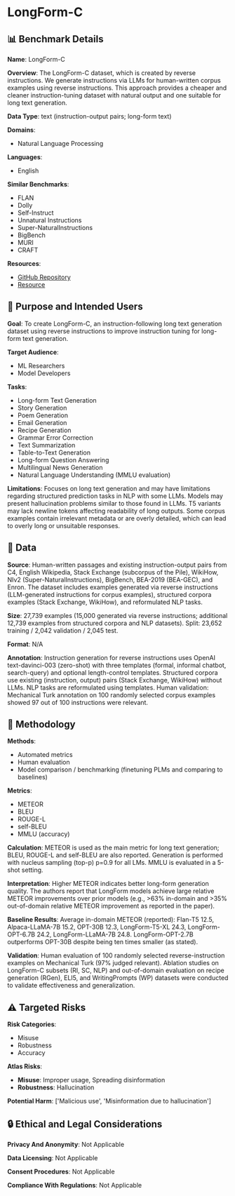 # LongForm-C

## 📊 Benchmark Details

**Name**: LongForm-C

**Overview**: The LongForm-C dataset, which is created by reverse instructions. We generate instructions via LLMs for human-written corpus examples using reverse instructions. This approach provides a cheaper and cleaner instruction-tuning dataset with natural output and one suitable for long text generation.

**Data Type**: text (instruction-output pairs; long-form text)

**Domains**:
- Natural Language Processing

**Languages**:
- English

**Similar Benchmarks**:
- FLAN
- Dolly
- Self-Instruct
- Unnatural Instructions
- Super-NaturalInstructions
- BigBench
- MURI
- CRAFT

**Resources**:
- [GitHub Repository](https://github.com/akoksal/LongForm)
- [Resource](https://arxiv.org/abs/2304.08460)

## 🎯 Purpose and Intended Users

**Goal**: To create LongForm-C, an instruction-following long text generation dataset using reverse instructions to improve instruction tuning for long-form text generation.

**Target Audience**:
- ML Researchers
- Model Developers

**Tasks**:
- Long-form Text Generation
- Story Generation
- Poem Generation
- Email Generation
- Recipe Generation
- Grammar Error Correction
- Text Summarization
- Table-to-Text Generation
- Long-form Question Answering
- Multilingual News Generation
- Natural Language Understanding (MMLU evaluation)

**Limitations**: Focuses on long text generation and may have limitations regarding structured prediction tasks in NLP with some LLMs. Models may present hallucination problems similar to those found in LLMs. T5 variants may lack newline tokens affecting readability of long outputs. Some corpus examples contain irrelevant metadata or are overly detailed, which can lead to overly long or unsuitable responses.

## 💾 Data

**Source**: Human-written passages and existing instruction-output pairs from C4, English Wikipedia, Stack Exchange (subcorpus of the Pile), WikiHow, NIv2 (Super-NaturalInstructions), BigBench, BEA-2019 (BEA-GEC), and Enron. The dataset includes examples generated via reverse instructions (LLM-generated instructions for corpus examples), structured corpora examples (Stack Exchange, WikiHow), and reformulated NLP tasks.

**Size**: 27,739 examples (15,000 generated via reverse instructions; additional 12,739 examples from structured corpora and NLP datasets). Split: 23,652 training / 2,042 validation / 2,045 test.

**Format**: N/A

**Annotation**: Instruction generation for reverse instructions uses OpenAI text-davinci-003 (zero-shot) with three templates (formal, informal chatbot, search-query) and optional length-control templates. Structured corpora use existing (instruction, output) pairs (Stack Exchange, WikiHow) without LLMs. NLP tasks are reformulated using templates. Human validation: Mechanical Turk annotation on 100 randomly selected corpus examples showed 97 out of 100 instructions were relevant.

## 🔬 Methodology

**Methods**:
- Automated metrics
- Human evaluation
- Model comparison / benchmarking (finetuning PLMs and comparing to baselines)

**Metrics**:
- METEOR
- BLEU
- ROUGE-L
- self-BLEU
- MMLU (accuracy)

**Calculation**: METEOR is used as the main metric for long text generation; BLEU, ROUGE-L and self-BLEU are also reported. Generation is performed with nucleus sampling (top-p) p=0.9 for all LMs. MMLU is evaluated in a 5-shot setting.

**Interpretation**: Higher METEOR indicates better long-form generation quality. The authors report that LongForm models achieve large relative METEOR improvements over prior models (e.g., >63% in-domain and >35% out-of-domain relative METEOR improvement as reported in the paper).

**Baseline Results**: Average in-domain METEOR (reported): Flan-T5 12.5, Alpaca-LLaMA-7B 15.2, OPT-30B 12.3, LongForm-T5-XL 24.3, LongForm-OPT-6.7B 24.2, LongForm-LLaMA-7B 24.8. LongForm-OPT-2.7B outperforms OPT-30B despite being ten times smaller (as stated).

**Validation**: Human evaluation of 100 randomly selected reverse-instruction examples on Mechanical Turk (97% judged relevant). Ablation studies on LongForm-C subsets (RI, SC, NLP) and out-of-domain evaluation on recipe generation (RGen), ELI5, and WritingPrompts (WP) datasets were conducted to validate effectiveness and generalization.

## ⚠️ Targeted Risks

**Risk Categories**:
- Misuse
- Robustness
- Accuracy

**Atlas Risks**:
- **Misuse**: Improper usage, Spreading disinformation
- **Robustness**: Hallucination

**Potential Harm**: ['Malicious use', 'Misinformation due to hallucination']

## 🔒 Ethical and Legal Considerations

**Privacy And Anonymity**: Not Applicable

**Data Licensing**: Not Applicable

**Consent Procedures**: Not Applicable

**Compliance With Regulations**: Not Applicable
